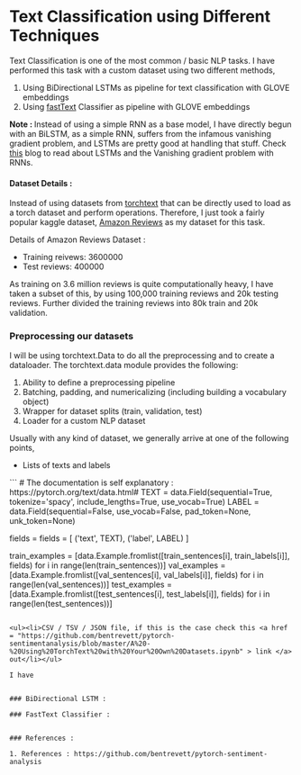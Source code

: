 # Text Classification using Different Techniques

Text Classification is one of the most common / basic NLP tasks. I have performed this task with a custom dataset using two different methods, <ol>
<li>Using BiDirectional LSTMs as pipeline for text classification with GLOVE embeddings</li>
<li>Using <a href = "https://arxiv.org/abs/1607.01759">fastText</a> Classifier as pipeline with GLOVE embeddings </li> 
</ol>

<B>Note : </B> Instead of using a simple RNN as a base model, I have directly begun with an BiLSTM, as a simple RNN, suffers from the infamous vanishing gradient problem, and LSTMs are pretty good at handling that stuff. Check <a href = "https://colah.github.io/posts/2015-08-Understanding-LSTMs/">this</a> blog to read about LSTMs and the Vanishing gradient problem with RNNs.

#### Dataset Details :
<p>Instead of using datasets from <a href = "https://pytorch.org/text/datasets.html">torchtext</a> that can be directly used to load as a torch dataset and perform operations. Therefore, I just took a fairly popular kaggle dataset, <a href="https://www.kaggle.com/bittlingmayer/amazonreviews">Amazon Reviews</a> as my dataset for this task.</p>

Details of Amazon Reviews Dataset : <br>
<ul><li>Training reivews: 3600000 </li>
<li>Test reviews: 400000 <br></ul>

<p> As training on 3.6 million reviews is quite computationally heavy, I have taken a subset of this, by using 100,000 training reviews and 20k testing reviews. Further divided the training reviews into 80k train and 20k validation.</p>

### Preprocessing our datasets
I will be using torchtext.Data to do all the preprocessing and to create a dataloader. The torchtext.data module provides the following:
<ol>
<li>Ability to define a preprocessing pipeline</li>
<li>Batching, padding, and numericalizing (including building a vocabulary object)</li>
<li>Wrapper for dataset splits (train, validation, test)</li>
<li>Loader for a custom NLP dataset</li>
</ol>

Usually with any kind of dataset, we generally arrive at one of the following points,
<ul>
 <li>Lists of texts and labels</li></ul>
 ```
  # The documentation is self explanatory : https://pytorch.org/text/data.html#
  TEXT = data.Field(sequential=True, 
                         tokenize='spacy', 
                         include_lengths=True, 
                         use_vocab=True)
  LABEL = data.Field(sequential=False, 
                           use_vocab=False, 
                           pad_token=None, 
                           unk_token=None)

  fields = fields = [
      ('text', TEXT), 
      ('label', LABEL)
  ]

  train_examples = [data.Example.fromlist([train_sentences[i], train_labels[i]], fields) 
                    for i in range(len(train_sentences))]
  val_examples = [data.Example.fromlist([val_sentences[i], val_labels[i]], fields) 
                    for i in range(len(val_sentences))]
  test_examples = [data.Example.fromlist([test_sentences[i], test_labels[i]], fields) 
                  for i in range(len(test_sentences))]
             
```
 
<ul><li>CSV / TSV / JSON file, if this is the case check this <a href = "https://github.com/bentrevett/pytorch-sentimentanalysis/blob/master/A%20-%20Using%20TorchText%20with%20Your%20Own%20Datasets.ipynb" > link </a> out</li></ul>

I have 


### BiDirectional LSTM :

### FastText Classifier :


### References :

1. References : https://github.com/bentrevett/pytorch-sentiment-analysis





